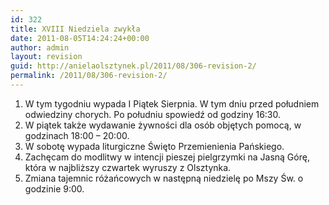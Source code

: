 ```yaml
---
id: 322
title: XVIII Niedziela zwykła
date: 2011-08-05T14:24:24+00:00
author: admin
layout: revision
guid: http://anielaolsztynek.pl/2011/08/306-revision-2/
permalink: /2011/08/306-revision-2/
---
```

  1. W tym tygodniu wypada I Piątek Sierpnia. W tym dniu przed południem odwiedziny chorych. Po południu spowiedź od godziny 16:30.
  2. W piątek także wydawanie żywności dla osób objętych pomocą, w godzinach 18:00 &#8211; 20:00.
  3. W sobotę wypada liturgiczne Święto Przemienienia Pańskiego.
  4. Zachęcam do modlitwy w intencji pieszej pielgrzymki na Jasną Górę, która w najbliższy czwartek wyruszy z Olsztynka.
  5. Zmiana tajemnic różańcowych w następną niedzielę po Mszy Św. o godzinie 9:00.